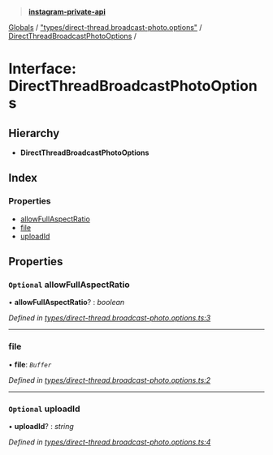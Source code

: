 > **[instagram-private-api](../README.md)**

[Globals](../README.md) / ["types/direct-thread.broadcast-photo.options"](../modules/_types_direct_thread_broadcast_photo_options_.md) / [DirectThreadBroadcastPhotoOptions](_types_direct_thread_broadcast_photo_options_.directthreadbroadcastphotooptions.md) /

# Interface: DirectThreadBroadcastPhotoOptions

## Hierarchy

- **DirectThreadBroadcastPhotoOptions**

## Index

### Properties

- [allowFullAspectRatio](_types_direct_thread_broadcast_photo_options_.directthreadbroadcastphotooptions.md#optional-allowfullaspectratio)
- [file](_types_direct_thread_broadcast_photo_options_.directthreadbroadcastphotooptions.md#file)
- [uploadId](_types_direct_thread_broadcast_photo_options_.directthreadbroadcastphotooptions.md#optional-uploadid)

## Properties

### `Optional` allowFullAspectRatio

• **allowFullAspectRatio**? : _boolean_

_Defined in [types/direct-thread.broadcast-photo.options.ts:3](https://github.com/realinstadude/instagram-private-api/blob/4ae8fec/src/types/direct-thread.broadcast-photo.options.ts#L3)_

---

### file

• **file**: _`Buffer`_

_Defined in [types/direct-thread.broadcast-photo.options.ts:2](https://github.com/realinstadude/instagram-private-api/blob/4ae8fec/src/types/direct-thread.broadcast-photo.options.ts#L2)_

---

### `Optional` uploadId

• **uploadId**? : _string_

_Defined in [types/direct-thread.broadcast-photo.options.ts:4](https://github.com/realinstadude/instagram-private-api/blob/4ae8fec/src/types/direct-thread.broadcast-photo.options.ts#L4)_
